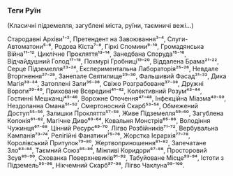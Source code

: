 ### Теги Руїн
(Класичні підземелля, загублені міста, руїни, таємничі вежі…)

Стародавні Архіви¹⁻², Претендент на Завоювання³⁻⁴, Слуги-Автоматони⁵⁻⁶, Родова Кіста⁷⁻⁸, Гіркі Спомини⁹⁻¹⁰, Громадянська Війна¹¹⁻¹², Циклічне Прокляття¹³⁻¹⁴, Занедбана Споруда¹⁵⁻¹⁶, Відчайдушний Голод¹⁷⁻¹⁸, Похмурі Гробниці¹⁹⁻²⁰, Віддалена Брама²¹⁻²², Серце Підземелля²³⁻²⁴, Експериментальна Лабораторія²⁵⁻²⁶, Невдале Вторгнення²⁷⁻²⁸, Занепале Святилище²⁹⁻³⁰, Фальшивий Фасад³¹⁻³², Дика Магія³³⁻³⁴, Затоплені Зали³⁵⁻³⁶, Свіжо Розграбоване³⁷⁻³⁸, Дружні Вороги³⁹⁻⁴⁰, Приховане Всередині⁴¹⁻⁴², Колективний Розум⁴³⁻⁴⁴, Гостинні Мешканці⁴⁵⁻⁴⁶, Ворожне Оточення⁴⁷⁻⁴⁸, Інфекційна Міазма⁴⁹⁻⁵⁰, Нездоланна Оманa⁵¹⁻⁵², Смертоносний Скарб⁵³⁻⁵⁴, Обмежений Доступ⁵⁵⁻⁵⁶, Залишки Прокляття⁵⁷⁻⁵⁸, Живе Підземелля⁵⁹⁻⁶⁰, Загублена Колонія⁶¹⁻⁶², Магічне Диво⁶³⁻⁶⁴, Ковальня Монстрів⁶⁵⁻⁶⁶, Володіння Чужинця⁶⁷⁻⁶⁸, Цінний Ресурс⁶⁹⁻⁷⁰, Лігво Розбійників⁷¹⁻⁷², Вербувальна Кампанія⁷³⁻⁷⁴, Релігійні Фанатики⁷⁵⁻⁷⁶, Жорстка Ієрархія⁷⁷⁻⁷⁸, Королівський Притулок⁷⁹⁻⁸⁰, Жертвоприношення⁸¹⁻⁸², Запечатане Зло⁸³⁻⁸⁴, Таємний Союз⁸⁵⁻⁸⁶, Мінливі Коридори⁸⁷⁻⁸⁸, Просторовий Зсув⁸⁹⁻⁹⁰, Схованка Поверхневиків⁹¹⁻⁹², Табуйоване Місце⁹³⁻⁹⁴, Істоти з Підземель⁹⁵⁻⁹⁶, Нікчемний Скарб⁹⁷⁻⁹⁸, Лігво Чаклуна⁹⁹⁻¹⁰⁰.